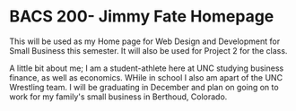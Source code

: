 <h1>BACS 200- Jimmy Fate Homepage</h1>
<p>
        This will be used as my Home page for Web Design and Development for Small Business this semester. It will also be used for Project 2 for the class. 
</p>
<p>
        A little bit about me; I am a student-athlete here at UNC studying business finance, as well as economics. WHile in school I also am apart of the UNC Wrestling team. I will be graduating in December and plan on going on to work for my family's small business in Berthoud, Colorado.
</p>
